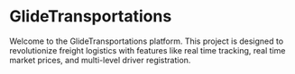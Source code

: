 # GlideTransportations

Welcome to the GlideTransportations platform. This project is designed to revolutionize freight logistics with features like real time tracking, real time market prices, and multi-level driver registration.